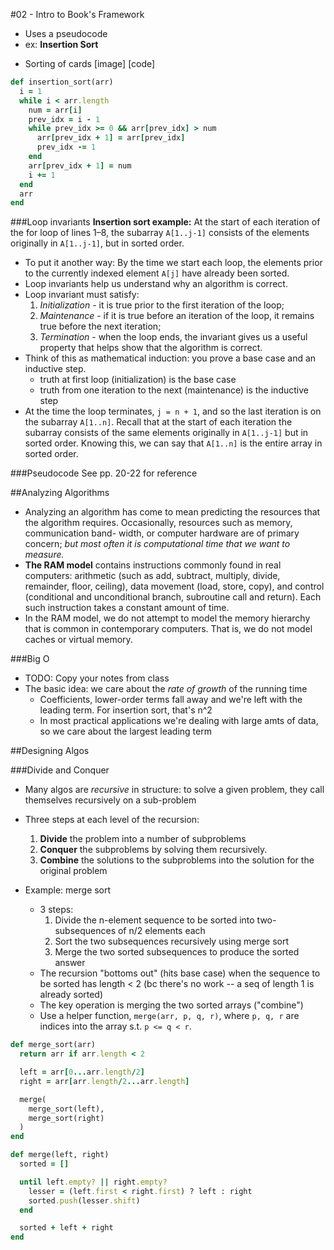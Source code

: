 #02 - Intro to Book's Framework
* Uses a pseudocode
* ex: **Insertion Sort**
- Sorting of cards
[image]
[code]

```ruby
def insertion_sort(arr)
  i = 1
  while i < arr.length
    num = arr[i]
    prev_idx = i - 1
    while prev_idx >= 0 && arr[prev_idx] > num
      arr[prev_idx + 1] = arr[prev_idx]
      prev_idx -= 1
    end
    arr[prev_idx + 1] = num
    i += 1
  end
  arr
end
```

###Loop invariants
**Insertion sort example:** At the start of each iteration of the for loop of lines 1–8, the subarray `A[1..j-1]` consists of the elements originally in `A[1..j-1]`, but in sorted order.
* To put it another way: By the time we start each loop, the elements prior to the currently indexed element `A[j]` have already been sorted.
* Loop invariants help us understand why an algorithm is correct.
* Loop invariant must satisfy:
  1. *Initialization* - it is true prior to the first iteration of the loop;
  2. *Maintenance* - if it is true before an iteration of the loop, it remains true before the next iteration;
  3. *Termination* - when the loop ends, the invariant gives us a useful property that helps show that the algorithm is correct.
* Think of this as mathematical induction: you prove a base case and an inductive step.
  - truth at first loop (initialization) is the base case
  - truth from one iteration to the next (maintenance) is the inductive step
* At the time the loop terminates, `j = n + 1`, and so the last iteration is on the subarray `A[1..n]`. Recall that at the start of each iteration the subarray consists of the same elements originally in `A[1..j-1]` but in sorted order. Knowing this, we can say that `A[1..n]` is the entire array in sorted order.

###Pseudocode
See pp. 20-22 for reference

##Analyzing Algorithms
* Analyzing an algorithm has come to mean predicting the resources that the algorithm requires. Occasionally, resources such as memory, communication band- width, or computer hardware are of primary concern; *but most often it is computational time that we want to measure.*
* **The RAM model** contains instructions commonly found in real computers: arithmetic (such as add, subtract, multiply, divide, remainder, floor, ceiling), data movement (load, store, copy), and control (conditional and unconditional branch, subroutine call and return). Each such instruction takes a constant amount of time.
* In the RAM model, we do not attempt to model the memory hierarchy that is common in contemporary computers. That is, we do not model caches or virtual memory.

###Big O
* TODO: Copy your notes from class
* The basic idea: we care about the *rate of growth* of the running time
  - Coefficients, lower-order terms fall away and we're left with the leading term. For insertion sort, that's n^2
  - In most practical applications we're dealing with large amts of data, so we care about the largest leading term

##Designing Algos

###Divide and Conquer
* Many algos are *recursive* in structure: to solve a given problem, they call themselves recursively on a sub-problem
* Three steps at each level of the recursion:
  1. **Divide** the problem into a number of subproblems
  2. **Conquer** the subproblems by solving them recursively.
  3. **Combine** the solutions to the subproblems into the solution for the original problem

* Example: merge sort
  - 3 steps:
    1. Divide the n-element sequence to be sorted into two-subsequences of n/2 elements each
    2. Sort the two subsequences recursively using merge sort
    3. Merge the two sorted subsequences to produce the sorted answer
  - The recursion "bottoms out" (hits base case) when the sequence to be sorted has length < 2 (bc there's no work -- a seq of length 1 is already sorted)
  - The key operation is merging the two sorted arrays ("combine")
  - Use a helper function, `merge(arr, p, q, r)`, where `p, q, r` are indices into the array s.t. `p <= q < r`.

```ruby
def merge_sort(arr)
  return arr if arr.length < 2

  left = arr[0...arr.length/2]
  right = arr[arr.length/2...arr.length]

  merge(
    merge_sort(left),
    merge_sort(right)
  )
end

def merge(left, right)
  sorted = []

  until left.empty? || right.empty?
    lesser = (left.first < right.first) ? left : right
    sorted.push(lesser.shift)
  end

  sorted + left + right
end
```
